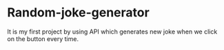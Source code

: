# Random-joke-generator
It is my first project by using  API which generates new joke when we click on the button every time.
